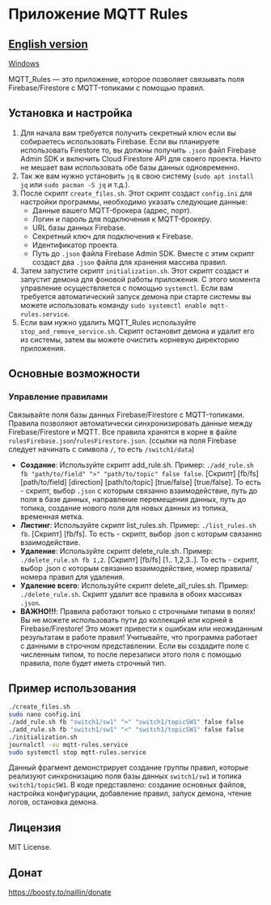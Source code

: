 # Приложение MQTT Rules

[English version](README.md)
---
[Windows](https://github.com/Naillin/MQTT_Client.git)

MQTT_Rules — это приложение, которое позволяет связывать поля Firebase/Firestore с MQTT-топиками с помощью правил.

## Установка и настройка

1. Для начала вам требуется получить секретный ключ если вы собираетесь использовать Firebase. Если вы планируете использовать Firestore то, вы должны получить `.json` файл Firebase Admin SDK и включить Cloud Firestore API для своего проекта. Ничто не мешает вам использовать обе базы данных одновременно.
2. Так же вам нужно установить `jq` в свою систему (`sudo apt install jq` или `sudo pacman -S jq` и т.д.).
3. После скрипт `create_files.sh`. Этот скрипт создаст `config.ini` для настройки программы, необходимо указать следующие данные:
   - Данные вашего MQTT-брокера (адрес, порт).
   - Логин и пароль для подключения к MQTT-брокеру.
   - URL базы данных Firebase.
   - Секретный ключ для подключения к Firebase.
   - Идентификатор проекта.
   - Путь до `.json` файла Firebase Admin SDK.
   Вместе с этим скрипт создаст два `.json` файла для хранения массива правил.
4. Затем запустите скрипт `initialization.sh`. Этот скрипт создаст и запустит демона для фоновой работы приложения. С этого момента управление осуществляется с помощью `systemctl`. Если вам требуется автоматический запуск демона при старте системы вы можете использовать команду `sudo systemctl enable mqtt-rules.service`.
5. Если вам нужно удалить MQTT_Rules используйте `stop_and_remove_service.sh`. Скрипт остановит демона и удалит его из системы, затем вы можете очистить корневую директорию приложения.

## Основные возможности

### Управление правилами

Связывайте поля базы данных Firebase/Firestore с MQTT-топиками. Правила позволяют автоматически синхронизировать данные между Firebase/Firestore и MQTT. Все правила хранятся в корне в файле `rulesFirebase.json`/`rulesFirestore.json`. (ссылки на поля Firebase следует начинать с символа `/`, то есть `/switch1/data`)
- **Создание**: Используйте скрипт add_rule.sh. Пример: `./add_rule.sh fb "path/to/field" ">" "path/to/topic" false false`. [Скрипт] [fb/fs] [path/to/field] [direction] [path/to/topic] [true/false] [true/false]. То есть - скрипт, выбор `.json` с которым связанно взаимодействие, путь до поля в базе данных, направление перемещения данных, путь до топика, создание нового поля для новых данных из топика, временная метка.
- **Листинг**: Используйте скрипт list_rules.sh. Пример: `./list_rules.sh fb`. [Скрипт] [fb/fs]. То есть - скрипт, выбор .json с которым связанно взаимодействие.
- **Удаление**: Используйте скрипт delete_rule.sh. Пример: `./delete_rule.sh fb 1,2`. [Скрипт] [fb/fs] [1.. 1,2,3..]. То есть - скрипт, выбор .json с которым связанно взаимодействие, номер правила/номера правил для удаления.
- **Удаление всего**: Используйте скрипт delete_all_rules.sh. Пример: `./delete_rule.sh`. Скрипт удалит все правила в обоих массивах `.json`.
- **ВАЖНО!!!**: Правила работают только с строчными типами в полях! Вы не можете использовать пути до коллекций или корней в Firebase/Firestore! Это может привести к ошибкам или неожиданным результатам в работе правил! Учитывайте, что программа работает с данными в строчном представлении. Если вы создадите поле с численным типом, то после перезаписи этого поля с помощью правила, поле будет иметь строчный тип.

## Пример использования

```bash
./create_files.sh
sudo nano config.ini
./add_rule.sh fb "switch1/sw1" ">" "switch1/topicSW1" false false
./add_rule.sh fb "switch1/sw1" "<" "switch1/topicSW1" false false
./initialization.sh
journalctl -xu mqtt-rules.service
sudo systemctl stop mqtt-rules.service
```
Данный фрагмент демонстрирует создание группы правил, которые реализуют синхронизацию поля базы данных `switch1/sw1` и топика `switch1/topicSW1`. В коде представлено: создание основных файлов, настройка конфигурации, добавление правил, запуск демона, чтение логов, остановка демона.

## Лицензия

MIT License.

## Донат

https://boosty.to/naillin/donate
